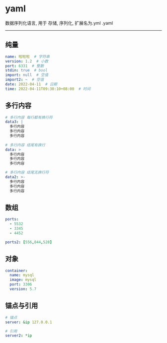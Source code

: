 # yaml

数据序列化语言, 用于 存储, 序列化, 扩展名为.yml .yaml

---
## 纯量

```yaml
name: 啦啦啦  # 字符串
version: 1.2  # 小数
port: 6331  # 整数
stdin: true  # bool
import: null  # 空值
import2: ~  # 空值
date: 2022-04-11  # 日期
time: 2022-04-11T09:30:10+08:00  # 时间
```

## 多行内容

```yaml
# 多行内容 每行都有换行符
data3: |
  多行内容
  多行内容
  多行内容
  
# 多行内容 结尾有换行
data: >
  多行内容
  多行内容
  多行内容

# 多行内容 结尾无换行符
data2: >-
  多行内容
  多行内容
  多行内容
```

## 数组

```yaml
ports:
  - 5532
  - 3345
  - 4452

ports2: [556,844,528]
```

## 对象

```yaml
container:
  name: mysql
  image: mysql
  port: 3306
  version: 5.7
```

## 锚点与引用

```yaml
# 锚点
server: &ip 127.0.0.1

# 引用
server2: *ip
```
